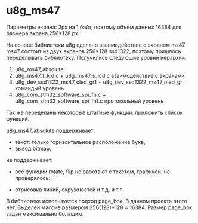 # u8g_ms47
Параметры экрана: 2px на 1 байт, поэтому объем данных 16384 для размера экрана 256*128 px.

На основе библиотеки u8g сделано взаимодействие с экраном ms47. 
ms47 состоит из двух экранов 256*128 ssd1322, поэтому пришлось переделывать библиотеку. 
Получились следующие уровни иерархии:
 1. u8g_ms47_absolute
 2. u8g_ms47_f_lcd.с + u8g_ms47_s_lcd.с  взаимодействие с экранами.
 3. u8g_dev_ssd1322_ms47_oled_gr1 + u8g_dev_ssd1322_ms47_oled_gr командый уровень
 4. u8g_com_stm32_software_spi_fn.c + u8g_com_stm32_software_spi_fn1.c протокольный уровень
 
 Так же переделаны некоторые штатные функции:
 приложить список функций.
 
 u8g_ms47_absolute поддерживает:
  - текст: только горизонтальное расположение букв, 
  - вывод bitmap.
  
  не поддерживает:
  
  - все функции rotate, flip не работают с текстом, графикой.
  не проверялось:
  
  - отрисовка линий, окружностей и т.д. и т.п.
  
 В библиотеке используется подход page_box. В данном проекте этого нет. Выделен массив размером 256(128)*128 = 16384. 
 Размер page_box задан максимально большим.
 

